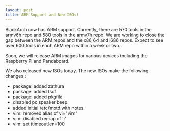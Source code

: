 ```yaml
---
layout: post
title: ARM Support and New ISOs!
---
```


BlackArch now has ARM support. Currently, there are 570 tools in the armv6h repo and 580 tools in the armv7h repo. We are working to close the gap between the ARM repos and the x86_64 and i686 repos. Expect to see over 600 tools in each ARM repo within a week or two.



Soon, we will release ARM images for various devices including the Raspberry Pi and Pandaboard.


We also released new ISOs today. The new ISOs make the following changes :

* package: added zathura
* package: added lsof
* package: added pkgfile
* disabled pc speaker beep
* added initial /etc/motd with notes
* vim: removed alias of vi="vim"
* vim: disabled remap of ':'
* vim: set ttimeoutlen=100